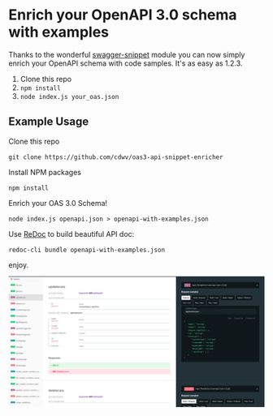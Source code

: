 # Enrich your OpenAPI 3.0 schema with examples

Thanks to the wonderful [swagger-snippet](https://github.com/ErikWittern/swagger-snippet) module you can now simply enrich your OpenAPI schema with code samples. It's as easy as 1.2.3.

1. Clone this repo
2. ``npm install``
3. ``node index.js your_oas.json``

## Example Usage
Clone this repo
```
git clone https://github.com/cdwv/oas3-api-snippet-enricher
```
Install NPM packages
```
npm install
```
Enrich your OAS 3.0 Schema!
```
node index.js openapi.json > openapi-with-examples.json
```
Use [ReDoc](https://github.com/Redocly/redoc/) to build beautiful API doc:
```
redoc-cli bundle openapi-with-examples.json
```

enjoy.

![ReDoc API documentation with code samples](image.png)
